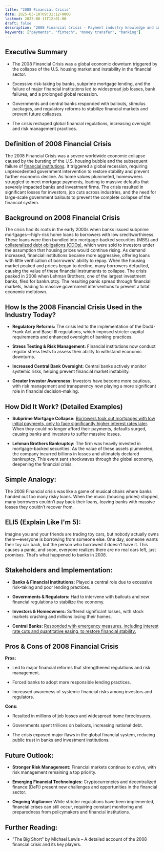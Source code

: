 ```yaml
---
title: "2008 Financial Crisis"
date: 2025-03-10T09:31:12+0000
lastmod: 2025-08-11T12:01:00
draft: false
description: "2008 Financial Crisis - Payment industry knowledge and insights"
keywords: ["payments", "fintech", "money transfer", "banking"]
---
```


## Executive Summary

- The 2008 Financial Crisis was a global economic downturn triggered by the collapse of the U.S. housing market and instability in the financial sector.

- Excessive risk-taking by banks, subprime mortgage lending, and the failure of major financial institutions led to widespread job losses, bank failures, and a prolonged global recession.

- Governments and central banks responded with bailouts, stimulus packages, and regulatory reforms to stabilize financial markets and prevent future collapses.

- The crisis reshaped global financial regulations, increasing oversight and risk management practices.

## Definition of 2008 Financial Crisis

The 2008 Financial Crisis was a severe worldwide economic collapse caused by the bursting of the U.S. housing bubble and the subsequent failure of [financial institutions](https://faisalkhanllc.xyz/resources/payments-wiki/f/financial-institution-fi/). It triggered a global recession, requiring unprecedented government intervention to restore stability and prevent further economic decline. As home values plummeted, homeowners struggled to meet mortgage payments, leading to massive defaults that severely impacted banks and investment firms. The crisis resulted in significant losses for investors, job cuts across industries, and the need for large-scale government bailouts to prevent the complete collapse of the financial system.

## Background on 2008 Financial Crisis

The crisis had its roots in the early 2000s when banks issued subprime mortgages—high-risk home loans to borrowers with low creditworthiness. These loans were then bundled into mortgage-backed securities (MBS) and [collateralized debt obligations (CDOs)](https://faisalkhanllc.xyz/resources/payments-wiki/c/collateralized-debt-position-cdp/), which were sold to investors under the assumption that housing prices would continue rising. As demand increased, financial institutions became more aggressive, offering loans with little verification of borrowers' ability to repay. When the housing market peaked and prices began to decline, many borrowers defaulted, causing the value of these financial instruments to collapse. The crisis peaked in 2008 when Lehman Brothers, one of the largest investment banks, filed for bankruptcy. The resulting panic spread through financial markets, leading to massive government interventions to prevent a total economic meltdown.

## How Is the 2008 Financial Crisis Used in the Industry Today?

- **Regulatory Reforms:** The crisis led to the implementation of the Dodd-Frank Act and Basel III regulations, which imposed stricter capital requirements and enhanced oversight of banking practices.

- **Stress Testing & Risk Management:** Financial institutions now conduct regular stress tests to assess their ability to withstand economic downturns.

- **Increased Central Bank Oversight:** Central banks actively monitor systemic risks, helping prevent financial market instability.

- **Greater Investor Awareness:** Investors have become more cautious, with risk management and transparency now playing a more significant role in financial decision-making.

## How Did It Work? (Detailed Examples)

- **Subprime Mortgage Collapse:** [Borrowers took out mortgages with low initial payments, only to face significantly higher interest rates later](https://faisalkhanllc.xyz/resources/payments-wiki/s/sub-prime-mortgages/). When they could no longer afford their payments, defaults surged, causing banks and investors to suffer massive losses.

- **Lehman Brothers Bankruptcy:** The firm was heavily invested in mortgage-backed securities. As the value of these assets plummeted, the company incurred billions in losses and ultimately declared bankruptcy. This event sent shockwaves through the global economy, deepening the financial crisis.

## Simple Analogy:

The 2008 Financial crisis was like a game of musical chairs where banks handed out too many risky loans. When the music (housing prices) stopped, many borrowers couldn’t pay back their loans, leaving banks with massive losses they couldn’t recover from.

## ELI5 (Explain Like I'm 5):

Imagine you and your friends are trading toy cars, but nobody actually owns them—everyone is borrowing from someone else. One day, someone wants their toy car back, but the person who borrowed it doesn’t have it. This causes a panic, and soon, everyone realizes there are no real cars left, just promises. That’s what happened to banks in 2008.

## Stakeholders and Implementation:

- **Banks & Financial Institutions:** Played a central role due to excessive risk-taking and poor lending practices.

- **Governments & Regulators:** Had to intervene with bailouts and new financial regulations to stabilize the economy.

- **Investors & Homeowners:** Suffered significant losses, with stock markets crashing and millions losing their homes.

- **Central Banks:** [Responded with emergency measures, including interest rate cuts and quantitative easing, to restore financial stability.](https://faisalkhanllc.xyz/resources/payments-wiki/c/central-banks/)

## Pros & Cons of 2008 Financial Crisis

**Pros:**

- Led to major financial reforms that strengthened regulations and risk management.

- Forced banks to adopt more responsible lending practices.

- Increased awareness of systemic financial risks among investors and regulators.

**Cons:**

- Resulted in millions of job losses and widespread home foreclosures.

- Governments spent trillions on bailouts, increasing national debt.

- The crisis exposed major flaws in the global financial system, reducing public trust in banks and investment institutions.

## Future Outlook:

- **Stronger Risk Management:** Financial markets continue to evolve, with risk management remaining a top priority.

- **Emerging Financial Technologies:** Cryptocurrencies and decentralized finance (DeFi) present new challenges and opportunities in the financial sector.

- **Ongoing Vigilance:** While stricter regulations have been implemented, financial crises can still occur, requiring constant monitoring and preparedness from policymakers and financial institutions.

## Further Reading:

- "The Big Short" by Michael Lewis – A detailed account of the 2008 financial crisis and its key players.

###
